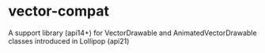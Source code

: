 # vector-compat
A support library (api14+) for VectorDrawable and AnimatedVectorDrawable classes introduced in Lollipop (api21)
